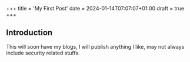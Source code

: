 +++
title = 'My First Post'
date = 2024-01-14T07:07:07+01:00
draft = true
+++
## Introduction

This will soon have my blogs, I will publish anything I like, may not always include security related stuffs.
